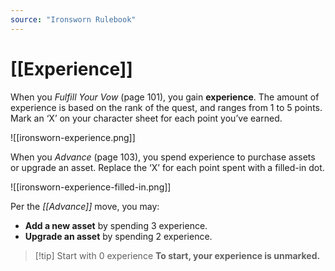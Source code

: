 ```yaml
---
source: "Ironsworn Rulebook"
---
```

# [[Experience]]

When you _Fulfill Your Vow_ (page 101), you gain **experience**. The amount of experience is based on the rank of the quest, and ranges from 1 to 5 points. Mark an ‘X’ on your character sheet for each point you’ve earned.

![[ironsworn-experience.png]]

When you _Advance_ (page 103), you spend experience to purchase assets or upgrade an asset. Replace the ‘X’ for each point spent with a filled-in dot.

![[ironsworn-experience-filled-in.png]]

Per the _[[Advance]]_ move, you may:
- **Add a new asset** by spending 3 experience.
- **Upgrade an asset** by spending 2 experience. 

> [!tip] Start with 0 experience
> **To start, your experience is unmarked.**